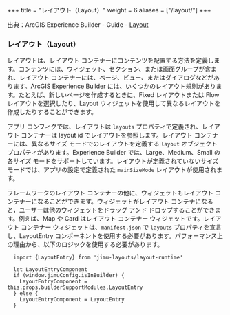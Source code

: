 +++
title = "レイアウト（Layout）"
weight = 6
aliases = ["/layout/"]
+++

出典：ArcGIS Experience Builder - Guide - [Layout](https://developers.arcgis.com/experience-builder/guide/core-concepts/layout/)

### レイアウト（Layout）
レイアウトは、レイアウト コンテナーにコンテンツを配置する方法を定義します。コンテンツには、ウィジェット、セクション、または画面グループが含まれ、レイアウト コンテナーには、ページ、ビュー、またはダイアログなどがあります。ArcGIS Experience Builder には、いくつかのレイアウト規則があります。たとえば、新しいページを作成するときに、Fixed レイアウトまたは Flow レイアウトを選択したり、Layout ウィジェットを使用して異なるレイアウトを作成したりすることができます。

アプリ コンフィグでは、レイアウトは `layouts` プロパティで定義され、レイアウト コンテナーは layout id でレイアウトを参照します。レイアウト コンテナーには、異なるサイズ モードでのレイアウトを定義する `layout` オブジェクト プロパティがあります。Experience Builder では、Large、Medium、Small の各サイズ モードをサポートしています。レイアウトが定義されていないサイズ モードでは、アプリの設定で定義された `mainSizeMode` レイアウトが使用されます。

フレームワークのレイアウト コンテナーの他に、ウィジェットもレイアウト コンテナーになることができます。ウィジェットがレイアウト コンテナになると，ユーザーは他のウィジェットをドラッグ アンド ドロップすることができます。例えば、Map や Card はレイアウト コンテナー ウィジェットです。レイアウト コンテナー ウィジェットは、`manifest.json` で `layouts` プロパティを宣言し、LayoutEntry コンポーネントを使用する必要があります。パフォーマンス上の理由から、以下のロジックを使用する必要があります。

```tsx
  import {LayoutEntry} from 'jimu-layouts/layout-runtime'

  let LayoutEntryComponent
  if (window.jimuConfig.isInBuilder) {
    LayoutEntryComponent = this.props.builderSupportModules.LayoutEntry
  } else {
    LayoutEntryComponent = LayoutEntry
  }
```